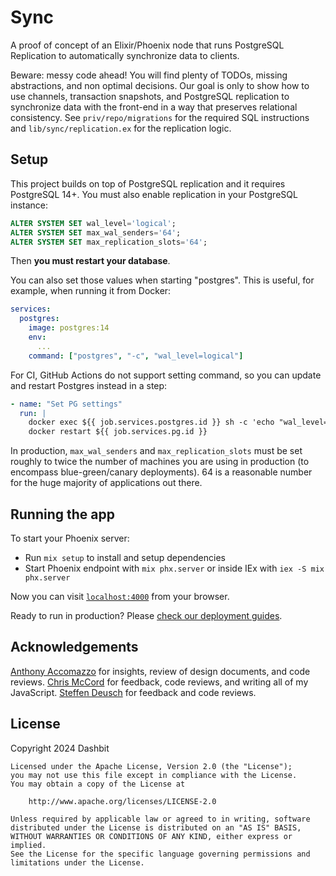 # Sync

A proof of concept of an Elixir/Phoenix node that runs PostgreSQL Replication to automatically synchronize data to clients.

Beware: messy code ahead! You will find plenty of TODOs, missing abstractions, and non optimal decisions. Our goal is only to show how to use channels, transaction snapshots, and PostgreSQL replication to synchronize data with the front-end in a way that preserves relational consistency. See `priv/repo/migrations` for the required SQL instructions and `lib/sync/replication.ex` for the replication logic.

## Setup

This project builds on top of PostgreSQL replication and it requires PostgreSQL 14+. You must also enable replication in your PostgreSQL instance:

```sql
ALTER SYSTEM SET wal_level='logical';
ALTER SYSTEM SET max_wal_senders='64';
ALTER SYSTEM SET max_replication_slots='64';
```

Then **you must restart your database**.

You can also set those values when starting "postgres". This is useful, for example, when running it from Docker:

```yaml
services:
  postgres:
    image: postgres:14
    env:
      ...
    command: ["postgres", "-c", "wal_level=logical"]
```

For CI, GitHub Actions do not support setting command, so you can update and restart Postgres instead in a step:

```yaml
- name: "Set PG settings"
  run: |
    docker exec ${{ job.services.postgres.id }} sh -c 'echo "wal_level=logical" >> /var/lib/postgresql/data/postgresql.conf'
    docker restart ${{ job.services.pg.id }}
```

In production, `max_wal_senders` and `max_replication_slots` must be set roughly to twice the number of machines you are using in production (to encompass blue-green/canary deployments). 64 is a reasonable number for the huge majority of applications out there.

## Running the app

To start your Phoenix server:

  * Run `mix setup` to install and setup dependencies
  * Start Phoenix endpoint with `mix phx.server` or inside IEx with `iex -S mix phx.server`

Now you can visit [`localhost:4000`](http://localhost:4000) from your browser.

Ready to run in production? Please [check our deployment guides](https://hexdocs.pm/phoenix/deployment.html).

## Acknowledgements

[Anthony Accomazzo](https://github.com/acco) for insights, review of design documents, and code reviews. [Chris McCord](https://github.com/chrismccord) for feedback, code reviews, and writing all of my JavaScript. [Steffen Deusch](https://github.com/SteffenDE) for feedback and code reviews.

## License

Copyright 2024 Dashbit

```
Licensed under the Apache License, Version 2.0 (the "License");
you may not use this file except in compliance with the License.
You may obtain a copy of the License at

    http://www.apache.org/licenses/LICENSE-2.0

Unless required by applicable law or agreed to in writing, software
distributed under the License is distributed on an "AS IS" BASIS,
WITHOUT WARRANTIES OR CONDITIONS OF ANY KIND, either express or implied.
See the License for the specific language governing permissions and
limitations under the License.
```
